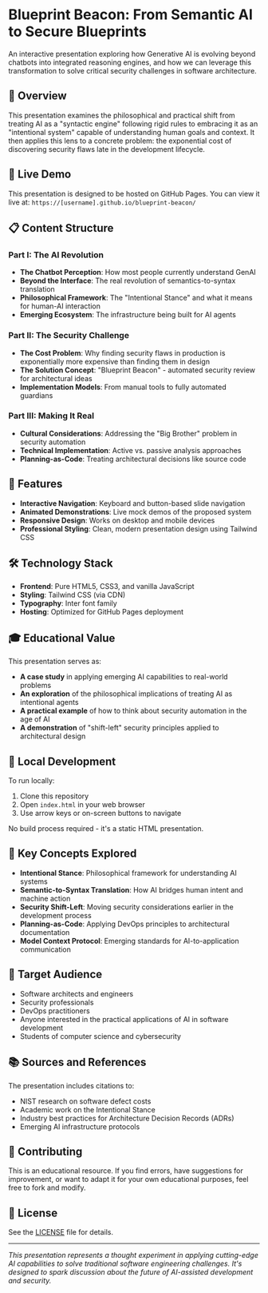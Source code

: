 # Blueprint Beacon: From Semantic AI to Secure Blueprints

An interactive presentation exploring how Generative AI is evolving beyond chatbots into integrated reasoning engines, and how we can leverage this transformation to solve critical security challenges in software architecture.

## 🎯 Overview

This presentation examines the philosophical and practical shift from treating AI as a "syntactic engine" following rigid rules to embracing it as an "intentional system" capable of understanding human goals and context. It then applies this lens to a concrete problem: the exponential cost of discovering security flaws late in the development lifecycle.

## 🚀 Live Demo

This presentation is designed to be hosted on GitHub Pages. You can view it live at:
`https://[username].github.io/blueprint-beacon/`

## 📋 Content Structure

### Part I: The AI Revolution
- **The Chatbot Perception**: How most people currently understand GenAI
- **Beyond the Interface**: The real revolution of semantics-to-syntax translation
- **Philosophical Framework**: The "Intentional Stance" and what it means for human-AI interaction
- **Emerging Ecosystem**: The infrastructure being built for AI agents

### Part II: The Security Challenge
- **The Cost Problem**: Why finding security flaws in production is exponentially more expensive than finding them in design
- **The Solution Concept**: "Blueprint Beacon" - automated security review for architectural ideas
- **Implementation Models**: From manual tools to fully automated guardians

### Part III: Making It Real
- **Cultural Considerations**: Addressing the "Big Brother" problem in security automation
- **Technical Implementation**: Active vs. passive analysis approaches
- **Planning-as-Code**: Treating architectural decisions like source code

## 🎨 Features

- **Interactive Navigation**: Keyboard and button-based slide navigation
- **Animated Demonstrations**: Live mock demos of the proposed system
- **Responsive Design**: Works on desktop and mobile devices
- **Professional Styling**: Clean, modern presentation design using Tailwind CSS

## 🛠️ Technology Stack

- **Frontend**: Pure HTML5, CSS3, and vanilla JavaScript
- **Styling**: Tailwind CSS (via CDN)
- **Typography**: Inter font family
- **Hosting**: Optimized for GitHub Pages deployment

## 🎓 Educational Value

This presentation serves as:

- **A case study** in applying emerging AI capabilities to real-world problems
- **An exploration** of the philosophical implications of treating AI as intentional agents
- **A practical example** of how to think about security automation in the age of AI
- **A demonstration** of "shift-left" security principles applied to architectural design

## 🔧 Local Development

To run locally:

1. Clone this repository
2. Open `index.html` in your web browser
3. Use arrow keys or on-screen buttons to navigate

No build process required - it's a static HTML presentation.

## 📖 Key Concepts Explored

- **Intentional Stance**: Philosophical framework for understanding AI systems
- **Semantic-to-Syntax Translation**: How AI bridges human intent and machine action
- **Security Shift-Left**: Moving security considerations earlier in the development process
- **Planning-as-Code**: Applying DevOps principles to architectural documentation
- **Model Context Protocol**: Emerging standards for AI-to-application communication

## 🎯 Target Audience

- Software architects and engineers
- Security professionals
- DevOps practitioners
- Anyone interested in the practical applications of AI in software development
- Students of computer science and cybersecurity

## 📚 Sources and References

The presentation includes citations to:
- NIST research on software defect costs
- Academic work on the Intentional Stance
- Industry best practices for Architecture Decision Records (ADRs)
- Emerging AI infrastructure protocols

## 🤝 Contributing

This is an educational resource. If you find errors, have suggestions for improvement, or want to adapt it for your own educational purposes, feel free to fork and modify.

## 📄 License

See the [LICENSE](LICENSE) file for details.

---

*This presentation represents a thought experiment in applying cutting-edge AI capabilities to solve traditional software engineering challenges. It's designed to spark discussion about the future of AI-assisted development and security.*
